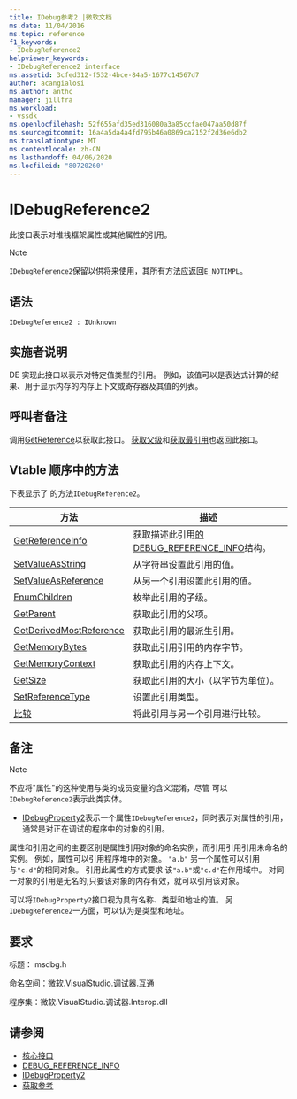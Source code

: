 ```yaml
---
title: IDebug参考2 |微软文档
ms.date: 11/04/2016
ms.topic: reference
f1_keywords:
- IDebugReference2
helpviewer_keywords:
- IDebugReference2 interface
ms.assetid: 3cfed312-f532-4bce-84a5-1677c14567d7
author: acangialosi
ms.author: anthc
manager: jillfra
ms.workload:
- vssdk
ms.openlocfilehash: 52f655afd35ed316080a3a85ccfae047aa50d87f
ms.sourcegitcommit: 16a4a5da4a4fd795b46a0869ca2152f2d36e6db2
ms.translationtype: MT
ms.contentlocale: zh-CN
ms.lasthandoff: 04/06/2020
ms.locfileid: "80720260"
---
```

# <a name="idebugreference2"></a>IDebugReference2
此接口表示对堆栈框架属性或其他属性的引用。

> [!NOTE]
> `IDebugReference2`保留以供将来使用，其所有方法应返回`E_NOTIMPL`。

## <a name="syntax"></a>语法

```
IDebugReference2 : IUnknown
```

## <a name="notes-for-implementers"></a>实施者说明
 DE 实现此接口以表示对特定值类型的引用。 例如，该值可以是表达式计算的结果、用于显示内存的内存上下文或寄存器及其值的列表。

## <a name="notes-for-callers"></a>呼叫者备注
 调用[GetReference](../../../extensibility/debugger/reference/idebugproperty2-getreference.md)以获取此接口。 [获取父级](../../../extensibility/debugger/reference/idebugreference2-getparent.md)和[获取最引用](../../../extensibility/debugger/reference/idebugreference2-getderivedmostreference.md)也返回此接口。

## <a name="methods-in-vtable-order"></a>Vtable 顺序中的方法
 下表显示了 的方法`IDebugReference2`。

|方法|描述|
|------------|-----------------|
|[GetReferenceInfo](../../../extensibility/debugger/reference/idebugreference2-getreferenceinfo.md)|获取描述此引用[的DEBUG_REFERENCE_INFO](../../../extensibility/debugger/reference/debug-reference-info.md)结构。|
|[SetValueAsString](../../../extensibility/debugger/reference/idebugreference2-setvalueasstring.md)|从字符串设置此引用的值。|
|[SetValueAsReference](../../../extensibility/debugger/reference/idebugreference2-setvalueasreference.md)|从另一个引用设置此引用的值。|
|[EnumChildren](../../../extensibility/debugger/reference/idebugreference2-enumchildren.md)|枚举此引用的子级。|
|[GetParent](../../../extensibility/debugger/reference/idebugreference2-getparent.md)|获取此引用的父项。|
|[GetDerivedMostReference](../../../extensibility/debugger/reference/idebugreference2-getderivedmostreference.md)|获取此引用的最派生引用。|
|[GetMemoryBytes](../../../extensibility/debugger/reference/idebugreference2-getmemorybytes.md)|获取此引用引用的内存字节。|
|[GetMemoryContext](../../../extensibility/debugger/reference/idebugreference2-getmemorycontext.md)|获取此引用的内存上下文。|
|[GetSize](../../../extensibility/debugger/reference/idebugreference2-getsize.md)|获取此引用的大小（以字节为单位）。|
|[SetReferenceType](../../../extensibility/debugger/reference/idebugreference2-setreferencetype.md)|设置此引用类型。|
|[比较](../../../extensibility/debugger/reference/idebugreference2-compare.md)|将此引用与另一个引用进行比较。|

## <a name="remarks"></a>备注

> [!NOTE]
> 不应将"属性"的这种使用与类的成员变量的含义混淆，尽管 可以`IDebugReference2`表示此类实体。

- [IDebugProperty2](../../../extensibility/debugger/reference/idebugproperty2.md)表示一个属性`IDebugReference2`，同时表示对属性的引用，通常是对正在调试的程序中的对象的引用。

 属性和引用之间的主要区别是属性引用对象的命名实例，而引用引用引用未命名的实例。 例如，属性可以引用程序堆中的对象。 `"a.b"` 另一个属性可以引用与`"c.d"`的相同对象。 引用此属性的方式要求 该`"a.b"`或`"c.d"`在作用域中。 对同一对象的引用是无名的;只要该对象的内存有效，就可以引用该对象。

 可以将`IDebugProperty2`接口视为具有名称、类型和地址的值。 另`IDebugReference2`一方面，可以认为是类型和地址。

## <a name="requirements"></a>要求
 标题： msdbg.h

 命名空间：微软.VisualStudio.调试器.互通

 程序集：微软.VisualStudio.调试器.Interop.dll

## <a name="see-also"></a>请参阅
- [核心接口](../../../extensibility/debugger/reference/core-interfaces.md)
- [DEBUG_REFERENCE_INFO](../../../extensibility/debugger/reference/debug-reference-info.md)
- [IDebugProperty2](../../../extensibility/debugger/reference/idebugproperty2.md)
- [获取参考](../../../extensibility/debugger/reference/idebugproperty2-getreference.md)
